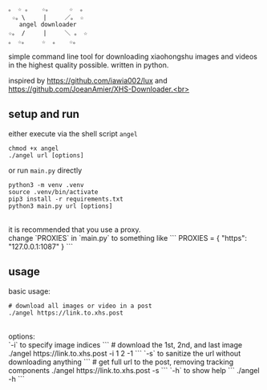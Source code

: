 ```
。 ☆ 。   ☆。     ☆  。
 ☆。\     |     ／。 ☆
   angel downloader
☆。 /     |     ＼ 。 ☆ 
。 ☆。    ☆  。   ☆。

```
simple command line tool for downloading xiaohongshu images and videos in the highest quality possible. written in python.<br>

inspired by https://github.com/iawia002/lux and https://github.com/JoeanAmier/XHS-Downloader.<br>

## setup and run
either execute via the shell script `angel`
```
chmod +x angel
./angel url [options]
```
or run `main.py` directly
```
python3 -m venv .venv
source .venv/bin/activate
pip3 install -r requirements.txt
python3 main.py url [options]
```
<br>
it is recommended that you use a proxy.<br>
change `PROXIES` in `main.py` to something like
```
PROXIES = { "https": "127.0.0.1:1087" }
```

## usage
basic usage:
```
# download all images or video in a post
./angel https://link.to.xhs.post
```
<br>
options:<br>
`-i` to specify image indices
```
# download the 1st, 2nd, and last image
./angel https://link.to.xhs.post -i 1 2 -1
```
`-s` to sanitize the url without downloading anything
```
# get full url to the post, removing tracking components
./angel https://link.to.xhs.post -s
```
`-h` to show help
```
./angel -h  
```
